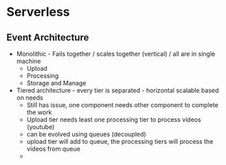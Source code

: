 
# Serverless

## Event Architecture

- Monolithic - Fails together / scales together (vertical) / all are in single machine
  - Upload
  - Processing
  - Storage and Manage
- Tiered architecture - every tier is separated - horizontal scalable based on needs
  - Still has issue, one component needs other component to complete the work
  - Upload tier needs least one processing tier to process videos (youtube)
  - can be evolved using queues (decoupled)
  - upload tier will add to queue, the processing tiers will process the videos from queue
  - 
